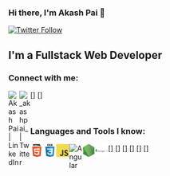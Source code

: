### Hi there, I'm Akash Pai 👋
[![Twitter Follow](https://img.shields.io/twitter/follow/_akashpai_?color=1DA1F2&logo=twitter&style=for-the-badge)](https://twitter.com/intent/follow?screen_name=_akashpai_)

## I'm a Fullstack Web Developer

### Connect with me:

[<img align="left" alt="Akash Pai | LinkedIn" width="22px" src="https://cdn.jsdelivr.net/npm/simple-icons@v3/icons/linkedin.svg" />]
[<img align="left" alt="_akashpai_ | Twitter" width="22px" src="https://cdn.jsdelivr.net/npm/simple-icons@v3/icons/twitter.svg" />]

<br/>

### Languages and Tools I know:

[<img align="left" alt="HTML5" width="26px" src="https://raw.githubusercontent.com/github/explore/80688e429a7d4ef2fca1e82350fe8e3517d3494d/topics/html/html.png" />]
[<img align="left" alt="CSS3" width="26px" src="https://raw.githubusercontent.com/github/explore/80688e429a7d4ef2fca1e82350fe8e3517d3494d/topics/css/css.png" />]
[<img align="left" alt="JavaScript" width="26px" src="https://raw.githubusercontent.com/github/explore/80688e429a7d4ef2fca1e82350fe8e3517d3494d/topics/javascript/javascript.png" />]
[<img align="left" alt="Angular" width="26px" src="https://github.com/angular/angular/blob/master/aio/src/assets/images/logos/angular/angular.png?raw=true"/>]
[<img align="left" alt="Node.js" width="26px" src="https://raw.githubusercontent.com/github/explore/80688e429a7d4ef2fca1e82350fe8e3517d3494d/topics/nodejs/nodejs.png" />]
[<img align="left" alt="MongoDB" width="26px" src="https://raw.githubusercontent.com/github/explore/80688e429a7d4ef2fca1e82350fe8e3517d3494d/topics/mongodb/mongodb.png" />]

